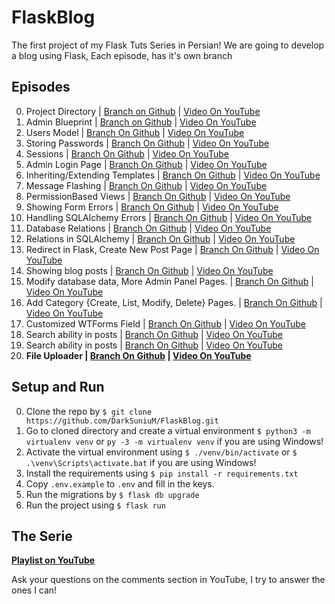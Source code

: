 # FlaskBlog
The first project of my Flask Tuts Series in Persian!
We are going to develop a blog using Flask, Each episode, has it's own branch

## Episodes
0. Project Directory | [Branch on Github](https://github.com/DarkSuniuM/FlaskBlog/tree/00-Project_Directory) | [Video On YouTube](https://youtu.be/wYYLs_yqJ_8)
0. Admin Blueprint | [Branch on Github](https://github.com/DarkSuniuM/FlaskBlog/tree/01-Admin_Blueprint) | [Video On YouTube](https://youtu.be/dPB5N1Uk_Ik)
0. Users Model | [Branch On Github](https://github.com/DarkSuniuM/FlaskBlog/tree/02-Users_Model) | [Video On YouTube](https://youtu.be/GNHlcw4yQjI)
0. Storing Passwords | [Branch On Github](https://github.com/DarkSuniuM/FlaskBlog/tree/03-Storing_Passwords) | [Video On YouTube](https://youtu.be/RENMu08Gt5Y)
0. Sessions | [Branch On Github](https://github.com/DarkSuniuM/FlaskBlog/tree/04-Sessions) | [Video On YouTube](https://youtu.be/yx2KnB3msZE)
0. Admin Login Page | [Branch On Github](https://github.com/DarkSuniuM/FlaskBlog/tree/05-Admin_Login_Page) | [Video On YouTube](https://youtu.be/nS6PnTu1XrQ)
0. Inheriting/Extending Templates | [Branch On Github](https://github.com/DarkSuniuM/FlaskBlog/tree/06-Inheriting/Extending_Templates) | [Video On YouTube](https://youtu.be/IPgkm-CgArE)
0. Message Flashing | [Branch On Github](https://github.com/DarkSuniuM/FlaskBlog/tree/07-Message_Flashing) | [Video On YouTube](https://youtu.be/su4fQXjLTwI)
0. PermissionBased Views | [Branch On Github](https://github.com/DarkSuniuM/FlaskBlog/tree/08-PermissionBased_Views) | [Video On YouTube](https://youtu.be/7mFvYbRQ6ec)
0. Showing Form Errors | [Branch On Github](https://github.com/DarkSuniuM/FlaskBlog/tree/09-Showing_Form_Errors) | [Video On YouTube](https://youtu.be/GUI9BWCG-qc)
0. Handling SQLAlchemy Errors | [Branch On Github](https://github.com/DarkSuniuM/FlaskBlog/tree/10-Handling_SQLAlchemy_Errors) | [Video On YouTube](https://youtu.be/eAttPLeMFsU)
0. Database Relations | [Branch On Github](https://github.com/DarkSuniuM/FlaskBlog/tree/11-Database_Relations) | [Video On YouTube](https://youtu.be/Jnfg47tqAMk)
0. Relations in SQLAlchemy | [Branch On Github](https://github.com/DarkSuniuM/FlaskBlog/tree/12-Relations_in_SQLAlchemy) | [Video On YouTube](https://youtu.be/mwB_4biOhHc)
0. Redirect in Flask, Create New Post Page | [Branch On Github](https://github.com/DarkSuniuM/FlaskBlog/tree/13-Create_New_Post_Page) | [Video On YouTube](https://youtu.be/GsuxVSigdNQ)
0. Showing blog posts | [Branch On Github](https://github.com/DarkSuniuM/FlaskBlog/tree/14-Showing_blog_posts) | [Video On YouTube](https://youtu.be/CuLAI_zFPvE)
0. Modify database data, More Admin Panel Pages. | [Branch On Github](https://github.com/DarkSuniuM/FlaskBlog/tree/15-Modify_database_data) | [Video On YouTube](https://youtu.be/pMIFBuTtlkQ)
0. Add Category {Create, List, Modify, Delete} Pages. | [Branch On Github](https://github.com/DarkSuniuM/FlaskBlog/tree/16-Create_Category_Pages) | [Video On YouTube](https://youtu.be/oD8_br3pwQM)
0. Customized WTForms Field | [Branch On Github](https://github.com/DarkSuniuM/FlaskBlog/tree/17-Customized_WTForms_Field) | [Video On YouTube](https://youtu.be/8NYPgzPDk3I)
0. Search ability in posts | [Branch On Github](https://github.com/DarkSuniuM/FlaskBlog/tree/18-Search_ability_in_posts) | [Video On YouTube](https://youtu.be/uVhte6nWmuk)
0. Search ability in posts | [Branch On Github](https://github.com/DarkSuniuM/FlaskBlog/tree/19-Getting_started_with_static) | [Video On YouTube](https://youtu.be/-5CrrhTYc10)
0. **File Uploader | [Branch On Github](https://github.com/DarkSuniuM/FlaskBlog/tree/20-File_Uploader) | [Video On YouTube](https://youtu.be/u2ai7sT5v0o)**



## Setup and Run
0. Clone the repo by `$ git clone https://github.com/DarkSuniuM/FlaskBlog.git`
0. Go to cloned directory and create a virtual environment `$ python3 -m virtualenv venv` or `py -3 -m virtualenv venv` if you are using Windows!
0. Activate the virtual environment using `$ ./venv/bin/activate` or `$ .\venv\Scripts\activate.bat` if you are using Windows!
0. Install the requirements using `$ pip install -r requirements.txt`
0. Copy `.env.example` to  `.env` and fill in the keys.
0. Run the migrations by `$ flask db upgrade`
0. Run the project using `$ flask run`

## The Serie
**[Playlist on YouTube](https://www.youtube.com/playlist?list=PLdUn5H7OTUk1WYCrDJpNGpJ2GFWd7yZaw)**

Ask your questions on the comments section in YouTube, I try to answer the ones I can!
